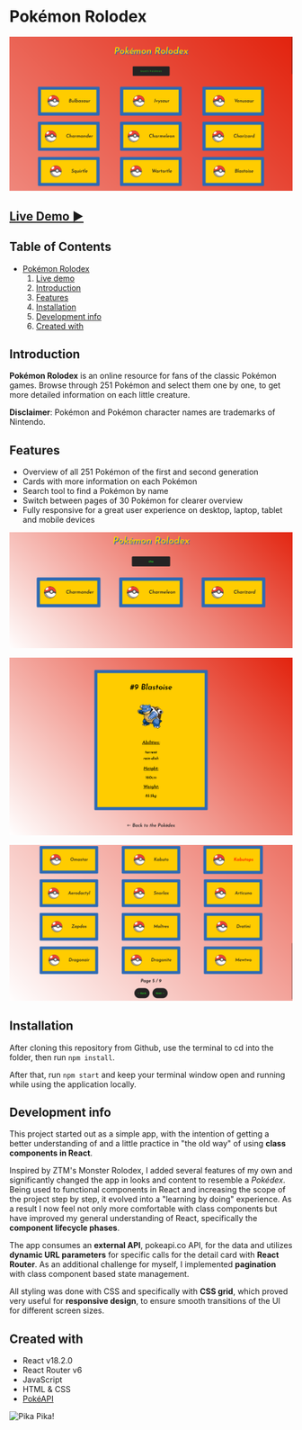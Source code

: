 # Pokémon Rolodex

![Welcome to Pokémon Rolodex!](https://raw.githubusercontent.com/Arrief/pokemon-rolodex/main/src/assets/poke-landing.png)

## <a href="https://pokemon-rolodex.netlify.app/" target="_blank">Live Demo ▶</a>

## Table of Contents

- [Pokémon Rolodex](#pokemon-rolodex)
  1. [Live demo](#-live-demo)
  2. [Introduction](#-introduction)
  3. [Features](#-features)
  4. [Installation](#-installation)
  5. [Development info](#-development-info)
  6. [Created with](#-created-with)

## Introduction

**Pokémon Rolodex** is an online resource for fans of the classic Pokémon games. Browse through 251 Pokémon and select them one by one, to get more detailed information on each little creature.

**Disclaimer**: Pokémon and Pokémon character names are trademarks of Nintendo.

## Features

- Overview of all 251 Pokémon of the first and second generation
- Cards with more information on each Pokémon
- Search tool to find a Pokémon by name
- Switch between pages of 30 Pokémon for clearer overview
- Fully responsive for a great user experience on desktop, laptop, tablet and mobile devices

![Search for Pokémon](https://raw.githubusercontent.com/Arrief/pokemon-rolodex/main/src/assets/poke-search.png)

![Info card on Pokémon](https://raw.githubusercontent.com/Arrief/pokemon-rolodex/main/src/assets/poke-blast.png)

![Pagination](https://raw.githubusercontent.com/Arrief/pokemon-rolodex/main/src/assets/poke-page.png)

## Installation

After cloning this repository from Github, use the terminal to cd into the folder, then run `npm install`.

After that, run `npm start` and keep your terminal window open and running while using the application locally.

## Development info

This project started out as a simple app, with the intention of getting a better understanding of and a little practice in "the old way" of using **class components in React**.

Inspired by ZTM's Monster Rolodex, I added several features of my own and significantly changed the app in looks and content to resemble a _Pokédex_. Being used to functional components in React and increasing the scope of the project step by step, it evolved into a "learning by doing" experience. As a result I now feel not only more comfortable with class components but have improved my general understanding of React, specifically the **component lifecycle phases**.

The app consumes an **external API**, pokeapi.co API, for the data and utilizes **dynamic URL parameters** for specific calls for the detail card with **React Router**. As an additional challenge for myself, I implemented **pagination** with class component based state management.

All styling was done with CSS and specifically with **CSS grid**, which proved very useful for **responsive design**, to ensure smooth transitions of the UI for different screen sizes.

## Created with

- React v18.2.0
- React Router v6
- JavaScript
- HTML & CSS
- <a href="https://pokeapi.co/" target="_blank">PokéAPI</a>

![Pika Pika!](https://raw.githubusercontent.com/Arrief/pokemon-rolodex/main/src/assets/pikachu.png)
